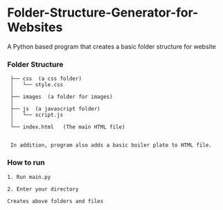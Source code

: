 # Folder-Structure-Generator-for-Websites
A Python based program that creates a basic folder structure for website

### Folder Structure
```
 ├── css  (a css folder)
 │   └── style.css
 │
 ├── images  (a folder for images)
 │
 ├── js  (a javascript folder)
 │   └── script.js
 │
 └── index.html   (The main HTML file)
 
 
 In addition, program also adds a basic boiler plate to HTML file.
```


### How to run
    1. Run main.py
  
    2. Enter your directory
  
    Creates above folders and files


